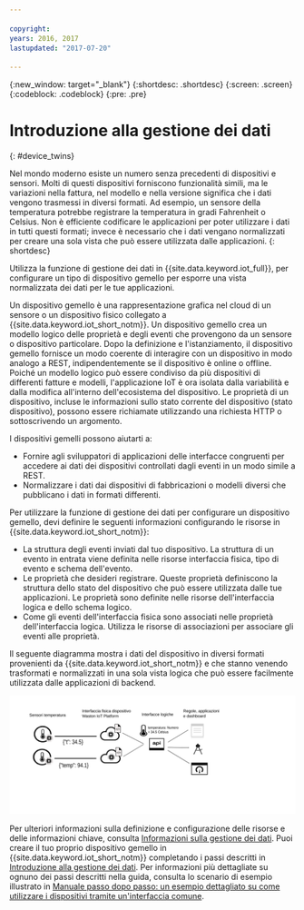 ```yaml
---

copyright:
years: 2016, 2017
lastupdated: "2017-07-20"

---
```


{:new_window: target="\_blank"}
{:shortdesc: .shortdesc}
{:screen: .screen}
{:codeblock: .codeblock}
{:pre: .pre}

# Introduzione alla gestione dei dati
{: #device_twins}

Nel mondo moderno esiste un numero senza precedenti di dispositivi e sensori. Molti di questi dispositivi forniscono funzionalità simili, ma le variazioni nella fattura, nel modello e nella versione significa che i dati vengono trasmessi in diversi formati. Ad esempio, un sensore della temperatura potrebbe registrare la temperatura in gradi Fahrenheit o Celsius. Non è efficiente codificare le applicazioni per poter utilizzare i dati in tutti questi formati; invece è necessario che i dati vengano normalizzati per creare una sola vista che può essere utilizzata dalle applicazioni.
{: shortdesc}

Utilizza la funzione di gestione dei dati in {{site.data.keyword.iot_full}}, per configurare un tipo di dispositivo gemello per esporre una vista normalizzata dei dati per le tue applicazioni.

Un dispositivo gemello è una rappresentazione grafica nel cloud di un sensore o un dispositivo fisico collegato a {{site.data.keyword.iot_short_notm}}. Un dispositivo gemello crea un modello logico delle proprietà e degli eventi che provengono da un sensore o dispositivo particolare. Dopo la definizione e l'istanziamento, il dispositivo gemello fornisce un modo coerente di interagire con un dispositivo in modo analogo a REST, indipendentemente se il dispositivo è online o offline. Poiché un modello logico può essere condiviso da più dispositivi di differenti fatture e modelli, l'applicazione IoT è ora isolata dalla variabilità e dalla modifica all'interno dell'ecosistema del dispositivo. Le proprietà di un dispositivo, incluse le informazioni sullo stato corrente del dispositivo (stato dispositivo), possono essere richiamate utilizzando una richiesta HTTP o sottoscrivendo un argomento.

I dispositivi gemelli possono aiutarti a:
- Fornire agli sviluppatori di applicazioni delle interfacce congruenti per accedere ai dati dei dispositivi controllati dagli eventi in un modo simile a REST. 
- Normalizzare i dati dai dispositivi di fabbricazioni o modelli diversi che pubblicano i dati in formati differenti. 

Per utilizzare la funzione di gestione dei dati per configurare un dispositivo gemello, devi definire le seguenti informazioni configurando le risorse in {{site.data.keyword.iot_short_notm}}:
- La struttura degli eventi inviati dal tuo dispositivo. La struttura di un evento in entrata viene definita nelle risorse interfaccia fisica, tipo di evento e schema dell'evento. 
- Le proprietà che desideri registrare. Queste proprietà definiscono la struttura dello stato del dispositivo che può essere utilizzata dalle tue applicazioni. Le proprietà sono definite nelle risorse dell'interfaccia logica e dello schema logico.
- Come gli eventi dell'interfaccia fisica sono associati nelle proprietà dell'interfaccia logica. Utilizza le risorse di associazioni per associare gli eventi alle proprietà.

Il seguente diagramma mostra i dati del dispositivo in diversi formati provenienti da {{site.data.keyword.iot_short_notm}} e che stanno venendo trasformati e normalizzati in una sola vista logica che può essere facilmente utilizzata dalle applicazioni di backend.  

![Panoramica della gestione dei dati in {{site.data.keyword.iot_short_notm}}.](images/ga_im_resources_overview.svg "Panoramica della gestione dei dati in {{site.data.keyword.iot_short_notm}}")

Per ulteriori informazioni sulla definizione e configurazione delle risorse e delle informazioni chiave, consulta [Informazioni sulla gestione dei dati](ga_im_definitions.html). Puoi creare il tuo proprio dispositivo gemello in {{site.data.keyword.iot_short_notm}} completando i passi descritti in [Introduzione alla gestione dei dati](ga_im_example.html). Per informazioni più dettagliate su ognuno dei passi descritti nella guida, consulta lo scenario di esempio illustrato in [Manuale passo dopo passo: un esempio dettagliato su come utilizzare i dispositivi tramite un'interfaccia comune](ga_im_index_scenario.html#scenario). 
